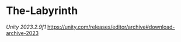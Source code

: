 # The-Labyrinth

*Unity 2023.2.9f1*
https://unity.com/releases/editor/archive#download-archive-2023
